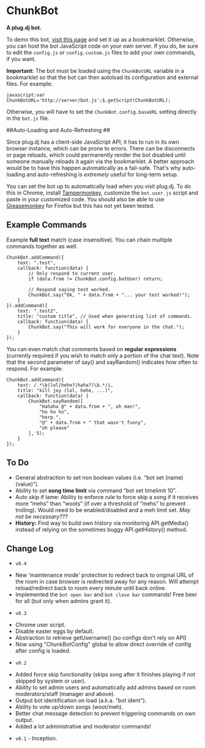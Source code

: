 ChunkBot
========

**A plug.dj bot.**

To demo this bot, [visit this page](https://rawgithub.com/patricknelson/chunkbot/master/index.html) and set it up as a bookmarklet. Otherwise, you can host the bot JavaScript code on your own server. If you do, be sure to edit the `config.js` or `config.custom.js` files to add your own commands, if you want.

**Important:** The bot must be loaded using the `ChunkBotURL` variable in a bookmarklet so that the bot can then autoload its configuration and external files. For example:

    javascript:var ChunkBotURL='http://server/bot.js';$.getScript(ChunkBotURL);  

Otherwise, you will have to set the `ChunkBot.config.baseURL` setting directly in the `bot.js` file.


##Auto-Loading and Auto-Refreshing ##

Since plug.dj has a client-side JavaScript API, it has to run in its own browser instance, which can be prone to errors. There can be disconnects or page reloads, which could permanently render the bot disabled until someone manually reloads it again via the bookmarklet. A better approach would be to have this happen automatically as a fail-safe. That's why auto-loading and auto-refreshing is *extremely* useful for long-term setup. 

You can set the bot up to automatically load when you visit plug.dj. To do this in Chrome, install [Tampermonkey](http://tampermonkey.net/), customize the `bot.user.js` script and paste in your customized code. You should also be able to use [Greasemonkey](https://addons.mozilla.org/en-US/firefox/addon/greasemonkey/) for Firefox but this has not yet been tested.


## Example Commands ##

Example **full text** match (case insensitive). You can chain multiple commands together as well.

	ChunkBot.addCommand({
		text: ".test",
		callback: function(data) {
			// Only respond to current user.
			if (data.from != ChunkBot.config.botUser) return;
	
			// Respond saying test worked.
			ChunkBot.say("Ok, " + data.from + "... your test worked!");
		}
	}).addCommand({
		text: ".test2",
		title: "custom title", // Used when generating list of commands.
		callback: function(data) {
			ChunkBot.say("This will work for everyone in the chat.");
		}
	});

You can even match chat comments based on **regular expressions** (currently required if you wish to match only a portion of the chat text). Note that the second parameter of say() and sayRandom() indicates how often to respond. For example:

	ChunkBot.addCommand({
		text: /.*\b(lol|hehe?|haha?)\b.*/i,
		title: "kill joy (lol, hehe, ...)",
		callback: function(data) {
			ChunkBot.sayRandom([
				"Hahaha @" + data.from + ", oh man!",
				"ho ho ho",
				"herp.",
				"@" + data.from + " that wasn't funny",
				"oh please"
			], 5);
		}
	});

## To Do ##

* General abstraction to set non boolean values (i.e. “bot set (name) (value)”).
* Ability to set **song time limit** via command “bot set timelimit 10”. 
* Auto skip if lame: Ability to enforce rule to force skip a song if it receives more “mehs” than “woots” (if over a threshold of “mehs” to prevent trolling). Would need to be enabled/disabled and a meh limit set. *May not be necessary???*
* **History:** Find way to build own history via monitoring API.getMedia() instead of relying on the sometimes buggy API.getHistory() method.


## Change Log ##

* `v0.4`
 + New 'maintenance mode' protection to redirect back to original URL of the room in case browser is redirected away for any reason. Will attempt reload/redirect back to room every minute until back online.
 + Implemented the  `bot open bar` and `bot close bar` commands! Free beer for all (but only when admins grant it).
* `v0.3`
 + Chrome user script.
 + Disable easter eggs by default.
 + Abstraction to retrieve getUsername() (so configs don't rely on API)
 + Now using "ChunkBotConfig" global to allow direct override of config after config is loaded.
* `v0.2`
 + Added force skip functionality (skips song after it finishes playing if not skipped by system or user).
 + Ability to set admin users and automatically add admins based on room moderators/staff (manager and above).
 + Output bot identification on load (a.k.a. "bot ident").
 + Ability to vote up/down songs (woot/meh).
 + Better chat message detection to prevent triggering commands on own output.
 + Added a lot administrative and moderator commands! 
* `v0.1` - Inception.